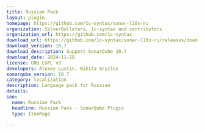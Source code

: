 ```yaml
---
title: Russian Pack
layout: plugin
homepage: https://github.com/1c-syntax/sonar-l10n-ru
organization: SilverBulleters, 1c-syntax and contributors
organization_url: https://github.com/1c-syntax
download_url: https://github.com/1c-syntax/sonar-l10n-ru/releases/download/v10.7/sonar-l10n-ru-plugin-10.7.jar
download_version: 10.7
download_description: Support SonarQube 10.7
download_date: 2024-11-28
license: GNU LGPL v3
developers: Alexey Lustin, Nikita Gryzlov
sonarqube_version: 10.7
category: localization
description: Language pack for Russian
details: 
seo:
  name: Russian Pack
  headline: Russian Pack - SonarQube Plugin
  type: ItemPage

---
```


